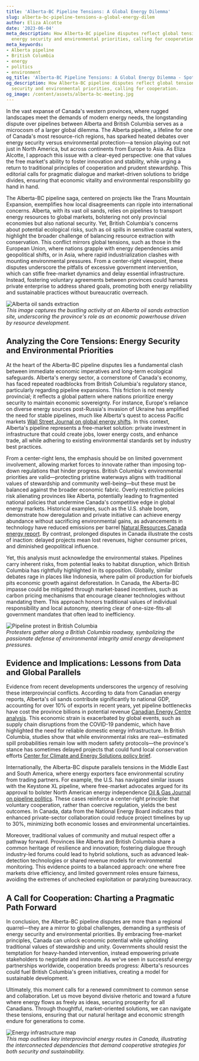 ```yaml
---
title: 'Alberta-BC Pipeline Tensions: A Global Energy Dilemma'
slug: alberta-bc-pipeline-tensions-a-global-energy-dilem
author: Eliza Alcotte
date: '2023-06-04'
meta_description: How Alberta-BC pipeline disputes reflect global tensions between
  energy security and environmental priorities, calling for cooperation.
meta_keywords:
- Alberta pipeline
- British Columbia
- energy
- politics
- environment
og_title: 'Alberta-BC Pipeline Tensions: A Global Energy Dilemma - Spot News 24'
og_description: How Alberta-BC pipeline disputes reflect global tensions between energy
  security and environmental priorities, calling for cooperation.
og_image: /content/assets/alberta-bc-meeting.jpg
---
```

<!-- $1 -->
In the vast expanse of Canada's western provinces, where rugged landscapes meet the demands of modern energy needs, the longstanding dispute over pipelines between Alberta and British Columbia serves as a microcosm of a larger global dilemma. The Alberta pipeline, a lifeline for one of Canada's most resource-rich regions, has sparked heated debates over energy security versus environmental protection—a tension playing out not just in North America, but across continents from Europe to Asia. As Eliza Alcotte, I approach this issue with a clear-eyed perspective: one that values the free market's ability to foster innovation and stability, while urging a return to traditional principles of cooperation and prudent stewardship. This editorial calls for pragmatic dialogue and market-driven solutions to bridge divides, ensuring that economic vitality and environmental responsibility go hand in hand.

The Alberta-BC pipeline saga, centered on projects like the Trans Mountain Expansion, exemplifies how local disagreements can ripple into international concerns. Alberta, with its vast oil sands, relies on pipelines to transport energy resources to global markets, bolstering not only provincial economies but also national security. Yet, British Columbia's concerns about potential ecological risks, such as oil spills in sensitive coastal waters, highlight the broader challenge of balancing resource extraction with conservation. This conflict mirrors global tensions, such as those in the European Union, where nations grapple with energy dependencies amid geopolitical shifts, or in Asia, where rapid industrialization clashes with mounting environmental pressures. From a center-right viewpoint, these disputes underscore the pitfalls of excessive government intervention, which can stifle free-market dynamics and delay essential infrastructure. Instead, fostering voluntary agreements between provinces could harness private enterprise to address shared goals, promoting both energy reliability and sustainable practices without bureaucratic overreach.

![Alberta oil sands extraction](/content/assets/alberta-oil-sands-site.jpg)  
*This image captures the bustling activity at an Alberta oil sands extraction site, underscoring the province's role as an economic powerhouse driven by resource development.*

## Analyzing the Core Tensions: Energy Security and Environmental Priorities

At the heart of the Alberta-BC pipeline disputes lies a fundamental clash between immediate economic imperatives and long-term ecological safeguards. Alberta's energy sector, a cornerstone of Canada's economy, has faced repeated roadblocks from British Columbia's regulatory stance, particularly regarding pipeline expansions. This friction is not merely provincial; it reflects a global pattern where nations prioritize energy security to maintain economic sovereignty. For instance, Europe's reliance on diverse energy sources post-Russia's invasion of Ukraine has amplified the need for stable pipelines, much like Alberta's quest to access Pacific markets [Wall Street Journal on global energy shifts](https://www.wsj.com/articles/global-energy-security-challenges). In this context, Alberta's pipeline represents a free-market solution: private investment in infrastructure that could create jobs, lower energy costs, and enhance trade, all while adhering to existing environmental standards set by industry best practices.

From a center-right lens, the emphasis should be on limited government involvement, allowing market forces to innovate rather than imposing top-down regulations that hinder progress. British Columbia's environmental priorities are valid—protecting pristine waterways aligns with traditional values of stewardship and community well-being—but these must be balanced against the broader economic fabric. Overly restrictive policies risk alienating provinces like Alberta, potentially leading to fragmented national policies that undermine Canada's competitive edge in global energy markets. Historical examples, such as the U.S. shale boom, demonstrate how deregulation and private initiative can achieve energy abundance without sacrificing environmental gains, as advancements in technology have reduced emissions per barrel [Natural Resources Canada energy report](https://www.nrcan.gc.ca/our-natural-resources/energy-sources). By contrast, prolonged disputes in Canada illustrate the costs of inaction: delayed projects mean lost revenues, higher consumer prices, and diminished geopolitical influence.

Yet, this analysis must acknowledge the environmental stakes. Pipelines carry inherent risks, from potential leaks to habitat disruption, which British Columbia has rightfully highlighted in its opposition. Globally, similar debates rage in places like Indonesia, where palm oil production for biofuels pits economic growth against deforestation. In Canada, the Alberta-BC impasse could be mitigated through market-based incentives, such as carbon pricing mechanisms that encourage cleaner technologies without mandating them. This approach honors traditional values of individual responsibility and local autonomy, steering clear of one-size-fits-all government mandates that often lead to inefficiency.

![Pipeline protest in British Columbia](/content/assets/bc-pipeline-protest-scene.jpg)  
*Protesters gather along a British Columbia roadway, symbolizing the passionate defense of environmental integrity amid energy development pressures.*

## Evidence and Implications: Lessons from Data and Global Parallels

Evidence from recent developments underscores the urgency of resolving these interprovincial conflicts. According to data from Canadian energy reports, Alberta's oil sands contribute significantly to national GDP, accounting for over 10% of exports in recent years, yet pipeline bottlenecks have cost the province billions in potential revenue [Canadian Energy Centre analysis](https://www.canadianenergycentre.ca/oil-sands-economic-impact). This economic strain is exacerbated by global events, such as supply chain disruptions from the COVID-19 pandemic, which have highlighted the need for reliable domestic energy infrastructure. In British Columbia, studies show that while environmental risks are real—estimated spill probabilities remain low with modern safety protocols—the province's stance has sometimes delayed projects that could fund local conservation efforts [Center for Climate and Energy Solutions policy brief](https://www.c2es.org/document/canada-energy-pipeline-disputes).

Internationally, the Alberta-BC dispute parallels tensions in the Middle East and South America, where energy exporters face environmental scrutiny from trading partners. For example, the U.S. has navigated similar issues with the Keystone XL pipeline, where free-market advocates argued for its approval to bolster North American energy independence [Oil & Gas Journal on pipeline politics](https://www.ogj.com/pipeline-projects). These cases reinforce a center-right principle: that voluntary cooperation, rather than coercive regulation, yields the best outcomes. In Canada, data from the National Energy Board indicates that enhanced private-sector collaboration could reduce project timelines by up to 30%, minimizing both economic losses and environmental uncertainties.

Moreover, traditional values of community and mutual respect offer a pathway forward. Provinces like Alberta and British Columbia share a common heritage of resilience and innovation; fostering dialogue through industry-led forums could lead to hybrid solutions, such as advanced leak-detection technologies or shared revenue models for environmental monitoring. This evidence points to a balanced approach: one where free markets drive efficiency, and limited government roles ensure fairness, avoiding the extremes of unchecked exploitation or paralyzing bureaucracy.

## A Call for Cooperation: Charting a Pragmatic Path Forward

In conclusion, the Alberta-BC pipeline disputes are more than a regional quarrel—they are a mirror to global challenges, demanding a synthesis of energy security and environmental priorities. By embracing free-market principles, Canada can unlock economic potential while upholding traditional values of stewardship and unity. Governments should resist the temptation for heavy-handed intervention, instead empowering private stakeholders to negotiate and innovate. As we've seen in successful energy partnerships worldwide, cooperation breeds progress: Alberta's resources could fuel British Columbia's green initiatives, creating a model for sustainable development.

Ultimately, this moment calls for a renewed commitment to common sense and collaboration. Let us move beyond divisive rhetoric and toward a future where energy flows as freely as ideas, securing prosperity for all Canadians. Through thoughtful, market-oriented solutions, we can navigate these tensions, ensuring that our natural heritage and economic strength endure for generations to come.

![Energy infrastructure map](/content/assets/canada-energy-routes-map.jpg)  
*This map outlines key interprovincial energy routes in Canada, illustrating the interconnected dependencies that demand cooperative strategies for both security and sustainability.*